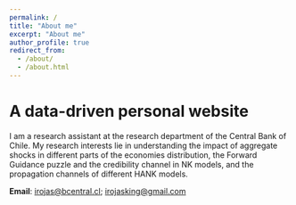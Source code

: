 ```yaml
---
permalink: /
title: "About me"
excerpt: "About me"
author_profile: true
redirect_from: 
  - /about/
  - /about.html
---
```



A data-driven personal website
======

I am a research assistant at the research department of the Central Bank of Chile. My research interests lie in understanding the impact of aggregate shocks in different parts of the economies distribution, the Forward Guidance puzzle and the credibility channel in NK models, and the propagation channels of different HANK models.

<b>Email</b>: irojas@bcentral.cl; irojasking@gmail.com
